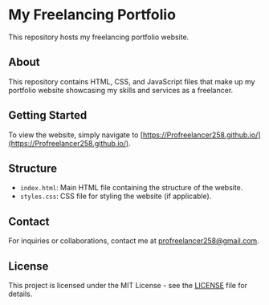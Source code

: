 # My Freelancing Portfolio

This repository hosts my freelancing portfolio website.

## About

This repository contains HTML, CSS, and JavaScript files that make up my portfolio website showcasing my skills and services as a freelancer.

## Getting Started

To view the website, simply navigate to [https://Profreelancer258.github.io/](https://Profreelancer258.github.io/).

## Structure

- `index.html`: Main HTML file containing the structure of the website.
- `styles.css`: CSS file for styling the website (if applicable).

## Contact

For inquiries or collaborations, contact me at [profreelancer258@gmail.com](mailto:your-email@example.com).

## License

This project is licensed under the MIT License - see the [LICENSE](LICENSE) file for details.

